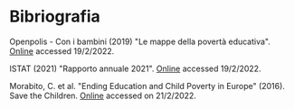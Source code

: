 # Bibriografia

Openpolis - Con i bambini (2019) "Le mappe della povertà educativa".
[Online](https://www.openpolis.it/wp-content/uploads/2019/11/Le-mappe-della-povert%C3%A0-educativa_.pdf)
accessed 19/2/2022.

ISTAT (2021) "Rapporto annuale 2021".
[Online](https://www.istat.it/storage/rapporto-annuale/2021/Rapporto_Annuale_2021.pdf)
accessed 19/2/2022.

Morabito, C. et al. "Ending Education and Child Poverty in Europe" (2016). Save the
Children.
[Online](https://resourcecentre.savethechildren.net/pdf/ending_educational_and_child_poverty_in_europe_02-12-2016.pdf/)
accessed on 21/2/2022.